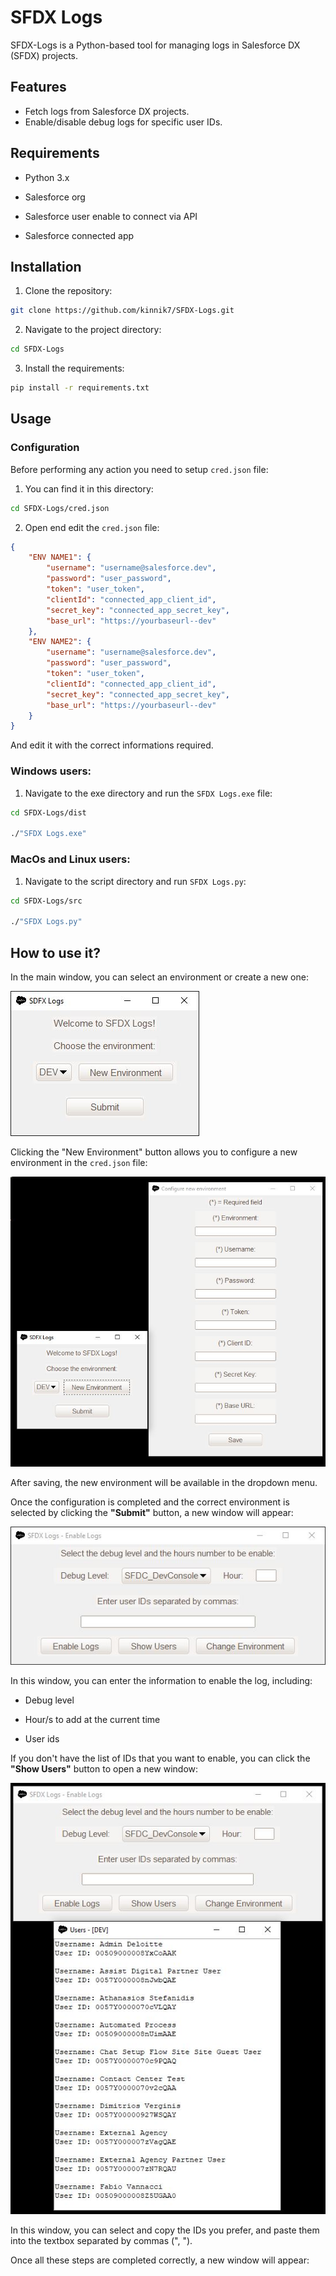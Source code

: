 # SFDX Logs

SFDX-Logs is a Python-based tool for managing logs in Salesforce DX (SFDX) projects.

## Features

- Fetch logs from Salesforce DX projects. 
- Enable/disable debug logs for specific user IDs.

## Requirements

- Python 3.x

- Salesforce org

- Salesforce user enable to connect via API

- Salesforce connected app

## Installation

1. Clone the repository:

```bash
git clone https://github.com/kinnik7/SFDX-Logs.git
```

2. Navigate to the project directory:

```bash
cd SFDX-Logs
```

3. Install the requirements:

```bash
pip install -r requirements.txt
```

## Usage

### Configuration

Before performing any action you need to setup `cred.json` file:

1. You can find it in this directory: 

```bash
cd SFDX-Logs/cred.json
```

2. Open end edit the `cred.json` file:

```json
{
    "ENV NAME1": {
        "username": "username@salesforce.dev",
        "password": "user_password",
        "token": "user_token",
        "clientId": "connected_app_client_id",
        "secret_key": "connected_app_secret_key",
        "base_url": "https://yourbaseurl--dev"
    },
    "ENV NAME2": {
        "username": "username@salesforce.dev",
        "password": "user_password",
        "token": "user_token",
        "clientId": "connected_app_client_id",
        "secret_key": "connected_app_secret_key",
        "base_url": "https://yourbaseurl--dev"
    }
}
```

And edit it with the correct informations required.

### Windows users:

1. Navigate to the exe directory and run the `SFDX Logs.exe` file:

```bash
cd SFDX-Logs/dist

./"SFDX Logs.exe"
```

### MacOs and Linux users:

1. Navigate to the script directory and run `SFDX Logs.py`:

```bash
cd SFDX-Logs/src

./"SFDX Logs.py"
```

## How to use it?

In the main window, you can select an environment or create a new one:

<img src="https://github.com/kinnik7/SFDX-Logs/blob/master/screenshots/main.JPG" title="" alt="" data-align="center">

Clicking the "New Environment" button allows you to configure a new environment in the `cred.json` file:

<img src="https://github.com/kinnik7/SFDX-Logs/blob/master/screenshots/newEnvironment.JPG" title="" alt="" data-align="center">

After saving, the new environment will be available in the dropdown menu.

Once the configuration is completed and the correct environment is selected by clicking the **"Submit"** button, a new window will appear:

<img src="https://github.com/kinnik7/SFDX-Logs/blob/master/screenshots/enableLogs.JPG" title="" alt="" data-align="center">

In this window, you can enter the information to enable the log, including:

- Debug level

- Hour/s to add at the current time

- User ids

If you don't have the list of IDs that you want to enable, you can click the **"Show Users"** button to open a new window:

<img title="" src="https://github.com/kinnik7/SFDX-Logs/blob/master/screenshots/showUsersJPG.JPG" alt="" data-align="center">

In this window, you can select and copy the IDs you prefer, and paste them into the textbox separated by commas (", ").

Once all these steps are completed correctly, a new window will appear:

<img src="https://github.com/kinnik7/SFDX-Logs/blob/master/screenshot/success.JPG" title="" alt="" data-align="center">


